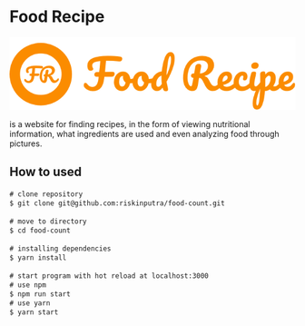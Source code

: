 # Food Recipe

![food-recipe](public/big-logo.png)

is a website for finding recipes, in the form of viewing nutritional information, what ingredients are used and even analyzing food through pictures.

## How to used

```brew
# clone repository
$ git clone git@github.com:riskinputra/food-count.git

# move to directory
$ cd food-count

# installing dependencies
$ yarn install

# start program with hot reload at localhost:3000
# use npm
$ npm run start
# use yarn
$ yarn start
```
